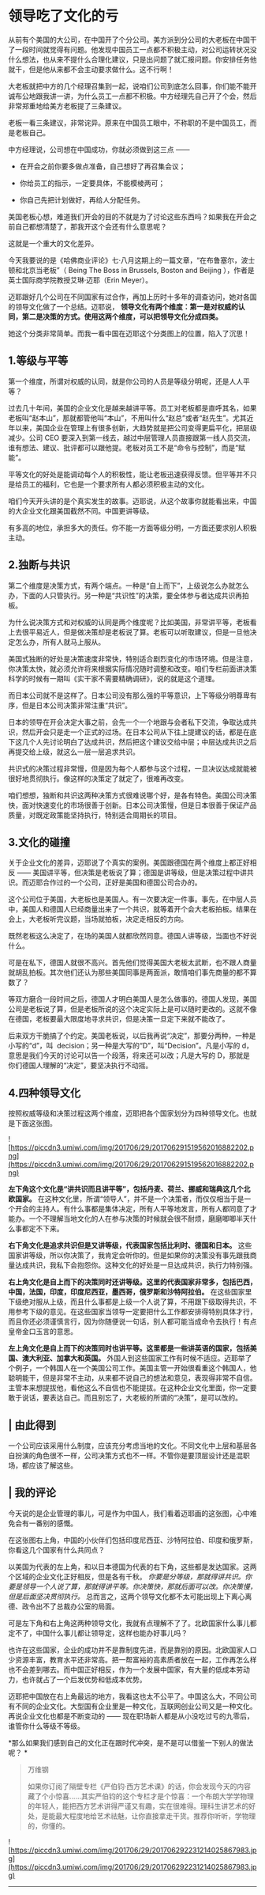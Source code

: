 # 领导吃了文化的亏

从前有个美国的大公司，在中国开了个分公司。美方派到分公司的大老板在中国干了一段时间就觉得有问题。他发现中国员工一点都不积极主动，对公司运转状况没什么想法，也从来不提什么合理化建议，只是出问题了就汇报问题。你安排任务他就干，但是他从来都不会主动要求做什么。这不行啊！

大老板就把中方的几个经理召集到一起，说咱们公司到底怎么回事，你们能不能开诚布公地跟我讲一讲，为什么员工一点都不积极。中方经理先自己开了个会，然后非常郑重地给美方老板提了三条建议。

老板一看三条建议，非常诧异。原来在中国员工眼中，不称职的不是中国员工，而是老板自己。

中方经理说，公司想在中国成功，你就必须做到这三点 —— 

* 在开会之前你要多做点准备，自己想好了再召集会议；

* 你给员工的指示，一定要具体，不能模棱两可；

* 你自己先把计划做好，再给人分配任务。

美国老板心想，难道我们开会的目的不就是为了讨论这些东西吗？如果我在开会之前自己都想清楚了，那我开这个会还有什么意思呢？

这就是一个重大的文化差异。

今天我要说的是《哈佛商业评论》七·八月这期上的一篇文章，“在布鲁塞尔，波士顿和北京当老板”（ Being The Boss in Brussels, Boston and Beijing ），作者是英士国际商学院教授艾琳·迈耶（Erin Meyer）。

迈耶跟好几个公司在不同国家有过合作，再加上历时十多年的调查访问，她对各国的领导文化做了一个总结。迈耶说， **领导文化有两个维度：第一是对权威的认同，第二是决策的方式。使用这两个维度，可以把领导文化分成四类。**

她这个分类非常简单。而我一看中国在迈耶这个分类图上的位置，陷入了沉思！ 

## 1.等级与平等

第一个维度，所谓对权威的认同，就是你公司的人员是等级分明呢，还是人人平等？

过去几十年间，美国的企业文化是越来越讲平等。员工对老板都是直呼其名，如果老板叫“赵本山”，那就都管他叫“本山”，不用叫什么“赵总”或者“赵先生”。尤其近年以来，美国企业在管理上有很多创新，大趋势就是把公司变得更扁平化，把层级减少。公司 CEO 要深入到第一线去，越过中层管理人员直接跟第一线人员交流，谁有想法、建议、批评都可以跟他提。老板对员工不是“命令与控制”，而是“赋能”。

平等文化的好处是能调动每个人的积极性，能让老板迅速获得反馈。但平等并不只是给员工的福利，它也是一个要求所有人都必须积极主动的文化。

咱们今天开头讲的是个真实发生的故事。迈耶说，从这个故事你就能看出来，中国的大企业文化跟美国截然不同。中国更讲等级。

有多高的地位，承担多大的责任。你不能一方面等级分明，一方面还要求别人积极主动。 

## 2.独断与共识

第二个维度是决策方式，有两个端点。一种是“自上而下”，上级说怎么办就怎么办，下面的人只管执行。另一种是“共识性”的决策，要全体参与者达成共识再拍板。

为什么说决策方式和对权威的认同是两个维度呢？比如美国，非常讲平等，老板看上去很平易近人，但是做决策却是老板说了算。老板可以听取建议，但是一旦他决定怎么办，所有人就马上服从。

美国式独断的好处是决策速度非常快，特别适合剧烈变化的市场环境。但是注意，你决策太快，就必须允许将来根据实际情况随时调整和改变。咱们专栏前面讲决策科学的时候有一期叫《实干家不需要精确调研》，说的就是这个道理。

而日本公司就不是这样了。日本公司没有那么强的平等意识，上下等级分明尊卑有序，但是日本公司决策非常注重“共识”。

日本的领导在开会决定大事之前，会先一个一个地跟与会者私下交流，争取达成共识，然后开会只是走一个正式的过场。在日本公司从下往上提建议的话，都是在底下这几个人先讨论明白了达成共识，然后把这个建议交给中层；中层达成共识之后再提交给上级，就这么一层一层追求共识。

共识式的决策过程非常慢，但是因为每个人都参与这个过程，一旦决议达成就能被很好地贯彻执行。像这样的决策定了就定了，很难再改变。

咱们想想，独断和共识这两种决策方式很难说哪个好，是各有特色。美国公司决策快，面对快速变化的市场很善于创新。日本公司决策慢，但是日本很善于保证产品质量，对既定政策能坚持执行，特别适合周期长的项目。 

## 3.文化的碰撞

关于企业文化的差异，迈耶说了个真实的案例。美国跟德国在两个维度上都正好相反 —— 美国讲平等，但决策是老板说了算；德国是讲等级，但是决策过程中讲共识。而迈耶合作过的一个公司，正好是美国和德国公司合办的。

这个公司位于美国，大老板也是美国人。有一次要决定一件事。事先，在中层人员中，美国人和德国人已经商量出来了一个共识，就等着开个会大老板拍板。结果在会上，大老板听完议题，当场就拍板，决定走相反的方向。

既然老板这么决定了，在场的美国人就都欣然同意。德国人讲等级，当面也不好说什么。

可是在私下，德国人就很不高兴。首先他们觉得美国大老板太武断，也不跟人商量就胡乱拍板。其次他们还认为那些美国同事是两面派，敢情咱们事先商量的都不算数了？

等双方磨合一段时间之后，德国人才明白美国人是怎么做事的。德国人发现，美国公司是老板说了算，但是老板所说的这个决定实际上是可以随时更改的。这就不像在德国，老板要最大限度地寻求共识，但是决策一旦定下来就不能改了。

后来双方干脆搞了个约定。美国老板说，以后我再说“决定”，那要分两种，一种是小写的“d”，叫  decision；另一种是大写的“D”，叫“Decision”。凡是小写的 d，意思是我们今天的讨论可以告一个段落，将来还可以改；凡是大写的 D，那就是你们德国人理解的“决定”，要坚决执行不动摇。 

## 4.四种领导文化

按照权威等级和决策过程这两个维度，迈耶把各个国家划分为四种领导文化。也就是下面这张图。

![https://piccdn3.umiwi.com/img/201706/29/201706291519562016882202.png](https://piccdn3.umiwi.com/img/201706/29/201706291519562016882202.png)

 **左下角这个文化是“讲共识而且讲平等”，包括丹麦、荷兰、挪威和瑞典这几个北欧国家。** 在这种文化里，所谓“领导人”，并不是一个决策者，而仅仅相当于是一个开会的主持人。有什么事都是集体决定，所有人平等地发言，所有人都同意了才能办。一个不理解当地文化的人在参与决策的时候就会很不耐烦，磨磨唧唧半天什么事都定不下来。

 **右下角文化是追求共识但是又讲等级，代表国家包括比利时、德国和日本。** 这些国家讲等级，所以你决策了，我肯定会听你的。但是如果你的决策没有事先跟我商量达成共识，我私下会抱怨你。这种文化的好处是一旦达成共识，执行力特别强。

 **右上角文化是自上而下的决策同时还讲等级。这里的代表国家非常多，包括巴西，中国，法国，印度，印度尼西亚，墨西哥，俄罗斯和沙特阿拉伯。** 在这些国家里下级绝对服从上级，而且什么事都是上级一个人说了算，不用跟下级取得共识，不用参考下级的意见。在这些国家当领导一定要把什么工作都安排得特别具体才行，而且你还必须谨慎言行，因为你随便说一句话，别人都可能当成命令去执行！有点皇帝金口玉言的意思。

 **左上角文化是自上而下的决策同时也讲平等。这里都是一些讲英语的国家，包括美国、澳大利亚、加拿大和英国。** 外国人到这些国家工作有时候不适应。迈耶举了个例子，一个韩国人在一个美国公司工作。美国主管一开始很看重这个韩国人，他聪明能干，但是非常不主动，从来都不说自己的想法和意见，表现得非常不自信。主管本来想提拔他，看他这么不自信也不能提拔。在这种企业文化里面，你一定要敢于说话，要表达自己。而且别忘了，大老板的所谓的“决策”，是可以改的。 

## | 由此得到

一个公司应该采用什么制度，应该充分考虑当地的文化。不同文化中上层和基层各自扮演的角色很不一样，公司决策方式也不一样。不管你是要顶层设计还是混职场，都应该了解这些。

## | 我的评论

今天说的是企业管理的事儿，可是作为中国人，我们看着迈耶画的这张图，心中难免会有一番别的感慨。

在这张图右上角，中国的小伙伴们包括印度尼西亚、沙特阿拉伯、印度和俄罗斯，你看这几个国家有什么共同点？

以美国为代表的左上角，和以日本德国为代表的右下角，这些都是发达国家。这两个区域的企业文化正好相反，但是各有千秋。 *你要是分等级，那就得讲共识。你要是领导一个人说了算，那就得讲平等。你决策快，那就后面可以改。你决策慢，但是后面坚决贯彻执行。* 总而言之，这两个领导文化都不太可能出现上下离心离德、政令出不了总裁办公室的局面。

可是左下角和右上角这两种领导文化，我就有点理解不了了。北欧国家什么事儿都定不了，中国什么事儿都让领导定，这样也能办好事儿吗？

也许在这些国家，企业的成功并不是靠制度先进，而是靠别的原因。北欧国家人口少资源丰富，教育水平还非常高。把一帮富裕的高素质者放在一起，工作再怎么样也不会差到哪去。而中国正好相反，作为一个发展中国家，有大量的低成本劳动力，也许就占了一个后发优势和低成本优势。

迈耶把中国放在右上角最远的地方，我看这也太不公平了。中国这么大，不同公司有不同的企业文化。大型国有企业里是一种文化，互联网创业公司又是一种文化。再说企业文化也都是不断变动的 —— 现在职场新人都是从小没吃过亏的九零后，谁管你什么等级不等级。

 *那么如果我们感到自己的文化正在跟时代冲突，是不是可以借鉴一下别人的做法呢？ *

> 万维钢
> 
> 如果你订阅了隔壁专栏《严伯钧·西方艺术课》的话，你会发现今天的内容藏了个小惊喜……其实严伯钧的这个专栏才是个惊喜：一个布朗大学学物理的年轻人，能把西方艺术讲得严谨又有趣，实在很难得。理科生讲艺术的好处，是能最大程度地给艺术祛魅，让你直接拿走干货。推荐你听听，学物理的，你懂的。

![https://piccdn3.umiwi.com/img/201706/29/201706292231214025867983.jpg](https://piccdn3.umiwi.com/img/201706/29/201706292231214025867983.jpg)

---
